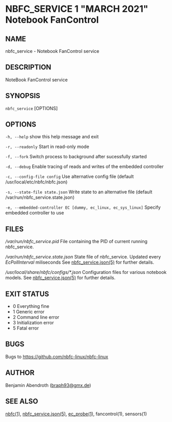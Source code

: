 NBFC\_SERVICE 1 "MARCH 2021" Notebook FanControl
================================================

NAME
----

nbfc\_service - Notebook FanControl service

DESCRIPTION
-----------

NoteBook FanControl service

SYNOPSIS
--------

`nbfc_service` [OPTIONS]

OPTIONS
-------

  `-h, --help`
    show this help message and exit

  `-r, --readonly`
    Start in read-only mode

  `-f, --fork`
    Switch process to background after sucessfully started

  `-d, --debug`
    Enable tracing of reads and writes of the embedded controller

  `-c, --config-file config`
    Use alternative config file (default /usr/local/etc/nbfc/nbfc.json)

  `-s, --state-file state.json`
    Write state to an alternative file (default /var/run/nbfc_service.state.json)

  `-e, --embedded-controller EC [dummy, ec_linux, ec_sys_linux]`
    Specify embedded controller to use


FILES
-----

*/var/run/nbfc_service.pid*
  File containing the PID of current running nbfc\_service.

*/var/run/nbfc_service.state.json*
  State file of nbfc\_service. Updated every *EcPollInterval* miliseconds See [nbfc\_service.json(5)](nbfc_service.json.md) for further details.

*/usr/local/share/nbfc/configs/\*.json*
  Configuration files for various notebook models. See [nbfc\_service.json(5)](nbfc_service.json.md) for further details.

EXIT STATUS
-----------

   - 0    Everything fine
   - 1    Generic error
   - 2    Command line error
   - 3    Initialization error
   - 5    Fatal error

BUGS
----

Bugs to https://github.com/nbfc-linux/nbfc-linux

AUTHOR
------

Benjamin Abendroth (braph93@gmx.de)

SEE ALSO
--------

[nbfc(1)](nbfc.md), [nbfc\_service.json(5)](nbfc_service.json.md), [ec\_probe(1)](ec_probe.md), fancontrol(1), sensors(1)
